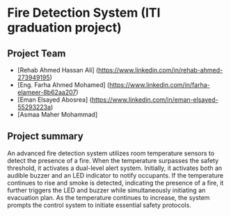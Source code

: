 # Fire Detection System (ITI graduation project)
## Project Team
- [Rehab Ahmed Hassan Ali] (https://www.linkedin.com/in/rehab-ahmed-273949195)
-  [Eng. Farha Ahmed Mohamed] (https://www.linkedin.com/in/farha-elameer-8b62aa207)
-  [Eman Elsayed Abosrea] (https://www.linkedin.com/in/eman-elsayed-55293223a)
-  [Asmaa Maher Mohammad] 
  ## Project summary 
  An advanced fire detection system utilizes room temperature sensors to detect the presence of a fire. When the temperature surpasses the safety threshold, it activates a dual-level alert system. Initially, it activates both an audible buzzer and an LED indicator to notify occupants. If the temperature continues to rise and smoke is detected, indicating the presence of a fire, it further triggers the LED and buzzer while simultaneously initiating an evacuation plan. As the temperature continues to increase, the system prompts the control system to initiate essential safety protocols.
